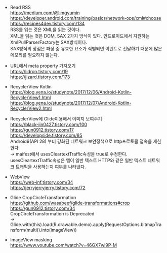 * Read RSS<br>
https://medium.com/@limgyumin<br>
https://developer.android.com/training/basics/network-ops/xml#choose<br>
https://recipes4dev.tistory.com/134<br>
RSS를 읽는 것은 XML을 읽는 것이다.<br>
XML을 읽는 것은 DOM, SAX 2가지 방식이 있다. 안드로이드에서 지원하는 XmlPullParserFactory는 SAX방식이다.<br>
SAX방식의 장점은 파싱 중 유효한 요소가 식별되면 이벤트로 전달하기 때문에 많은 메모리를 필요하지 않는다.

* URL에서 meta property 가져오기<br>
https://lidron.tistory.com/19<br>
https://jizard.tistory.com/173<br>

* RecyclerView Kotlin<br>
https://blog.yena.io/studynote/2017/12/06/Android-Kotlin-RecyclerView1.html<br>
https://blog.yena.io/studynote/2017/12/07/Android-Kotlin-RecyclerView2.html<br>

* RecyclerView에 Glide이용해서 이미지 보여주기<br>
https://black-jin0427.tistory.com/100<br>
https://gun0912.tistory.com/17<br>
https://developside.tistory.com/85<br>
Android9(API 28) 부터 강화된 네트워크 보안정책으로 http프로토콜 접속을 제한한다.<br>
→ maifest에서 usesCleartextTraffic속성을 true로 수정한다. usesCleartextTraffic속성은 앱이 일반 텍스트 HTTP와 같은 일반 텍스트 네트워크 트래픽을 사용하는지 여부를 나타낸다. <br>

* WebView<br>
https://web-inf.tistory.com/34<br>
https://jerryjerryjerry.tistory.com/72<br>

* Glide CropCircleTransformation<br>
https://github.com/wasabeef/glide-transformations#crop<br>
https://gun0912.tistory.com/34<br>
CropCircleTransformation is Deprecated<br>
→ Glide.with(this).load(R.drawable.demo).apply(RequestOptions.bitmapTransform(multi)).into(imageView))<br>

* ImageView masking<br>
https://www.youtube.com/watch?v=46GX7wi9P-M<br>